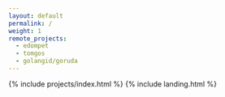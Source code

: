 ```yaml
---
layout: default
permalink: /
weight: 1
remote_projects:
  - edompet
  - tomgos
  - golangid/goruda
---
```


{% include projects/index.html %}
{% include landing.html %}
